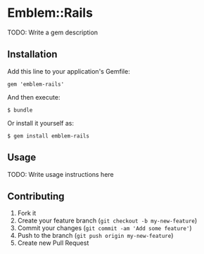 # Emblem::Rails

TODO: Write a gem description

## Installation

Add this line to your application's Gemfile:

    gem 'emblem-rails'

And then execute:

    $ bundle

Or install it yourself as:

    $ gem install emblem-rails

## Usage

TODO: Write usage instructions here

## Contributing

1. Fork it
2. Create your feature branch (`git checkout -b my-new-feature`)
3. Commit your changes (`git commit -am 'Add some feature'`)
4. Push to the branch (`git push origin my-new-feature`)
5. Create new Pull Request
